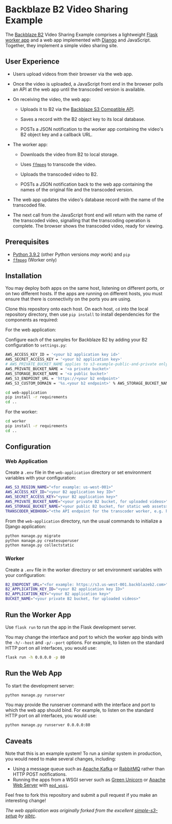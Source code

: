 # Backblaze B2 Video Sharing Example

The [Backblaze B2](https://www.backblaze.com/b2/cloud-storage.html) Video Sharing Example comprises a
lightweight [Flask](https://palletsprojects.com/p/flask/) [worker app](https://github.com/Backblaze-B2-Samples/b2-transcoder-worker)
and a web app implemented with [Django](https://www.djangoproject.com) and JavaScript. Together, they implement a simple
video sharing site.

## User Experience

* Users upload videos from their browser via the web app.

* Once the video is uploaded, a JavaScript front end in the browser polls an API at the web app until the transcoded
  version is available.

* On receiving the video, the web app:

    * Uploads it to B2 via the [Backblaze S3 Compatible API](https://www.backblaze.com/b2/docs/s3_compatible_api.html).

    * Saves a record with the B2 object key to its local database.

    * POSTs a JSON notification to the worker app containing the video's B2 object key and a callback URL.

* The worker app:

    * Downloads the video from B2 to local storage.

    * Uses [`ffmpeg`](https://www.ffmpeg.org/download.html) to transcode the video.

    * Uploads the transcoded video to B2.

    * POSTs a JSON notification back to the web app containing the names of the original file and the transcoded
      version.

* The web app updates the video's database record with the name of the transcoded file.

* The next call from the JavaScript front end will return with the name of the transcoded video, signalling that the
  transcoding operation is complete. The browser shows the transcoded video, ready for viewing.

## Prerequisites

* [Python 3.9.2](https://www.python.org/downloads/release/python-392/) (other Python versions _may_ work) and `pip`
* [`ffmpeg`](https://www.ffmpeg.org/download.html) (Worker only)

## Installation

You may deploy both apps on the same host, listening on different ports, or on two different hosts. If the apps are
running on different hosts, you must ensure that there is connectivity on the ports you are using.

Clone this repository onto each host. On each host, `cd` into the local repository directory, then use `pip install` to
install dependencies for the components as required:

For the web application:

Configure each of the samples for Backblaze B2 by adding your B2 configuration to `settings.py`:

```bash
AWS_ACCESS_KEY_ID = '<your b2 application key id>'
AWS_SECRET_ACCESS_KEY = '<your b2 application key>'
# AWS_PRIVATE_BUCKET_NAME applies to s3-example-public-and-private only
AWS_PRIVATE_BUCKET_NAME = '<a private bucket>'
AWS_STORAGE_BUCKET_NAME = '<a public bucket>'
AWS_S3_ENDPOINT_URL = 'https://<your b2 endpoint>'
AWS_S3_CUSTOM_DOMAIN = '%s.<your b2 endpoint>' % AWS_STORAGE_BUCKET_NAME
```

```bash
cd web-application
pip install -r requirements
cd ..
```

For the worker:

```bash
cd worker
pip install -r requirements
cd ..
```

## Configuration

### Web Application

Create a `.env` file in the `web-application` directory or set environment variables with your configuration:

```bash
AWS_S3_REGION_NAME="<for example: us-west-001>"
AWS_ACCESS_KEY_ID="<your B2 application key ID>"
AWS_SECRET_ACCESS_KEY="<your B2 application key>"
AWS_PRIVATE_BUCKET_NAME="<your private B2 bucket, for uploaded videos>"
AWS_STORAGE_BUCKET_NAME="<your public B2 bucket, for static web assets>"
TRANSCODER_WEBHOOK="<the API endpoint for the transcoder worker, e.g. http://1.2.3.4:5678/videos>"
```

From the `web-application` directory, run the usual commands to initialize a Django application:

```bash
python manage.py migrate
python manage.py createsuperuser
python manage.py collectstatic
```

### Worker

Create a `.env` file in the worker directory or set environment variables with your configuration:

```bash
B2_ENDPOINT_URL="<for example: https://s3.us-west-001.backblazeb2.com>"
B2_APPLICATION_KEY_ID="<your B2 application key ID>"
B2_APPLICATION_KEY="<your B2 application key>"
BUCKET_NAME="<your private B2 bucket, for uploaded videos>"
```

## Run the Worker App

Use `flask run` to run the app in the Flask development server.

You may change the interface and port to which the worker app binds with the `-h/--host` and `-p/--port` options. For
example, to listen on the standard HTTP port on all interfaces, you would use:

```bash
flask run -h 0.0.0.0 -p 80
```

## Run the Web App

To start the development server:

```bash
python manage.py runserver
```

You may provide the runserver command with the interface and port to which the web app should bind. For example, to
listen on the standard HTTP port on all interfaces, you would use:

```bash
python manage.py runserver 0.0.0.0:80
```

## Caveats

Note that this is an example system! To run a similar system in production, you would need to make several changes,
including:

* Using a message queue such as [Apache Kafka](https://kafka.apache.org) or [RabbitMQ](https://www.rabbitmq.com) rather
  than HTTP POST notifications.
* Running the apps from a WSGI server such as [Green Unicorn](http://gunicorn.org/)
  or [Apache Web Server](https://httpd.apache.org) with [`mod_wsgi`](https://github.com/GrahamDumpleton/mod_wsgi).

Feel free to fork this repository and submit a pull request if you make an interesting change!

_The web application was originally forked from the
excellent [simple-s3-setup](https://github.com/sibtc/simple-s3-setup) by [sibtc](https://github.com/sibtc/)_.